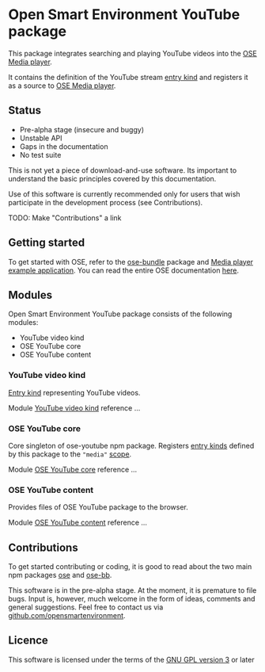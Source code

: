 # Open Smart Environment YouTube package

This package integrates searching and playing YouTube videos into
the [OSE Media player](http://opensmartenvironment.github.io/doc/modules/media.html).

It contains the definition of the YouTube stream [entry kind](http://opensmartenvironment.github.io/doc/classes/ose.lib.kind.html) and
registers it as a source to [OSE Media player](http://opensmartenvironment.github.io/doc/modules/media.html).

## Status
- Pre-alpha stage (insecure and buggy)
- Unstable API
- Gaps in the documentation
- No test suite

This is not yet a piece of download-and-use software. Its important
to understand the basic principles covered by this documentation.

Use of this software is currently recommended only for users that
wish participate in the development process (see Contributions).

TODO: Make "Contributions" a link

## Getting started
To get started with OSE, refer to the [ose-bundle](http://opensmartenvironment.github.io/doc/modules/bundle.html) package and
[Media player example application](http://opensmartenvironment.github.io/doc/modules/bundle.media.html). You can read the entire OSE
documentation [here]( http://opensmartenvironment.github.io/doc).

## Modules
Open Smart Environment YouTube package consists of the following modules:
- YouTube video kind
- OSE YouTube core
- OSE YouTube content

### YouTube video kind
[Entry kind](http://opensmartenvironment.github.io/doc/classes/ose.lib.kind.html) representing YouTube videos.

Module [YouTube video kind](http://opensmartenvironment.github.io/doc/classes/youtube.lib.video.html) reference ... 

### OSE YouTube core
Core singleton of ose-youtube npm package. Registers [entry kinds](http://opensmartenvironment.github.io/doc/classes/ose.lib.kind.html)
defined by this package to the `"media"` [scope](http://opensmartenvironment.github.io/doc/classes/ose.lib.scope.html).

Module [OSE YouTube core](http://opensmartenvironment.github.io/doc/classes/youtube.lib.html) reference ... 

### OSE YouTube content
Provides files of OSE YouTube package to the browser.

Module [OSE YouTube content](http://opensmartenvironment.github.io/doc/classes/youtube.content.html) reference ... 

## Contributions
To get started contributing or coding, it is good to read about the
two main npm packages [ose](http://opensmartenvironment.github.io/doc/modules/ose.html) and [ose-bb](http://opensmartenvironment.github.io/doc/modules/bb.html).

This software is in the pre-alpha stage. At the moment, it is
premature to file bugs. Input is, however, much welcome in the form
of ideas, comments and general suggestions.  Feel free to contact
us via
[github.com/opensmartenvironment](https://github.com/opensmartenvironment).

## Licence
This software is licensed under the terms of the [GNU GPL version
3](../LICENCE) or later
